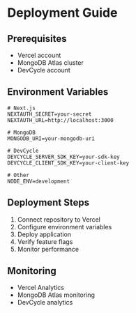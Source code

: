 # Deployment Guide

## Prerequisites

- Vercel account
- MongoDB Atlas cluster
- DevCycle account

## Environment Variables

```env
# Next.js
NEXTAUTH_SECRET=your-secret
NEXTAUTH_URL=http://localhost:3000

# MongoDB
MONGODB_URI=your-mongodb-uri

# DevCycle
DEVCYCLE_SERVER_SDK_KEY=your-sdk-key
DEVCYCLE_CLIENT_SDK_KEY=your-client-key

# Other
NODE_ENV=development
```

## Deployment Steps

1. Connect repository to Vercel
2. Configure environment variables
3. Deploy application
4. Verify feature flags
5. Monitor performance

## Monitoring

- Vercel Analytics
- MongoDB Atlas monitoring
- DevCycle analytics
